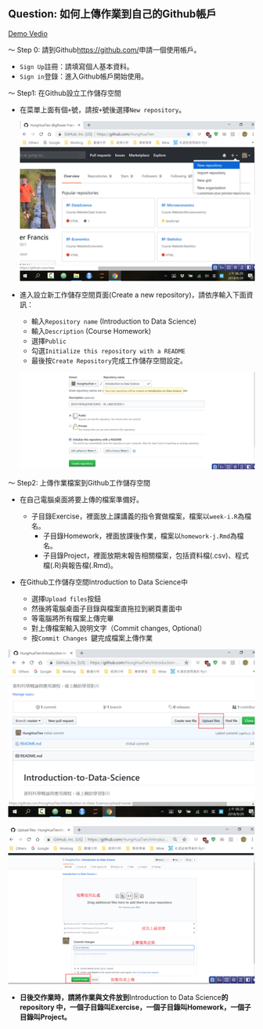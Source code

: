 ## Question: 如何上傳作業到自己的Github帳戶

[Demo Vedio](https://www.youtube.com/watch?v=fbCQBrjL2BA&feature=youtu.be)

～ Step 0: 請到Github<https://github.com/>申請一個使用帳戶。

- `Sign Up`註冊：請填寫個人基本資料。
- `Sign in`登錄：進入Github帳戶開始使用。

～ Step1: 在Github設立工作儲存空間

- 在菜單上面有個`+`號，請按`+`號後選擇`New repository`。

  ![](./Figures/Github-1.png)

- 進入設立新工作儲存空間頁面(Create a new repository)，請依序輸入下面資訊：
	- 輸入`Repository name` (Introduction to Data Science)
	- 輸入`Description` (Course Homework)
	- 選擇`Public`
	- 勾選`Initialize this repository with a README`
	- 最後按`Create Repository`完成工作儲存空間設定。

  ![](./Figures/Github-2.png)

～ Step2: 上傳作業檔案到Github工作儲存空間

- 在自己電腦桌面將要上傳的檔案準備好。
  - 子目錄Exercise，裡面放上課講義的指令實做檔案，檔案以`week-i.R`為檔名。
	- 子目錄Homework，裡面放課後作業，檔案以`homework-j.Rmd`為檔名。
	- 子目錄Project，裡面放期末報告相關檔案，包括資料檔(.csv)、程式檔(.R)與報告檔(.Rmd)。


- 在Github工作儲存空間Introduction to Data Science中
	- 選擇`Upload files`按鈕
	- 然後將電腦桌面子目錄與檔案直拖拉到網頁畫面中
	- 等電腦將所有檔案上傳完畢
	- 對上傳檔案輸入說明文字（Commit changes, Optional）
	- 按`Commit Changes `鍵完成檔案上傳作業

![](./Figures/Github-3.png)

![](./Figures/Github-4.png)

- **日後交作業時，請將作業與文件放到**Introduction to Data Science**的repository 中，一個子目錄叫Exercise，一個子目錄叫Homework，一個子目錄叫Project。**
